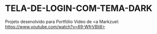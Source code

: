 # TELA-DE-LOGIN-COM-TEMA-DARK
Projeto desenolvido para Portfólio
Video de <a Markzuel: https://www.youtube.com/watch?v=69-WfrVBli8> 
